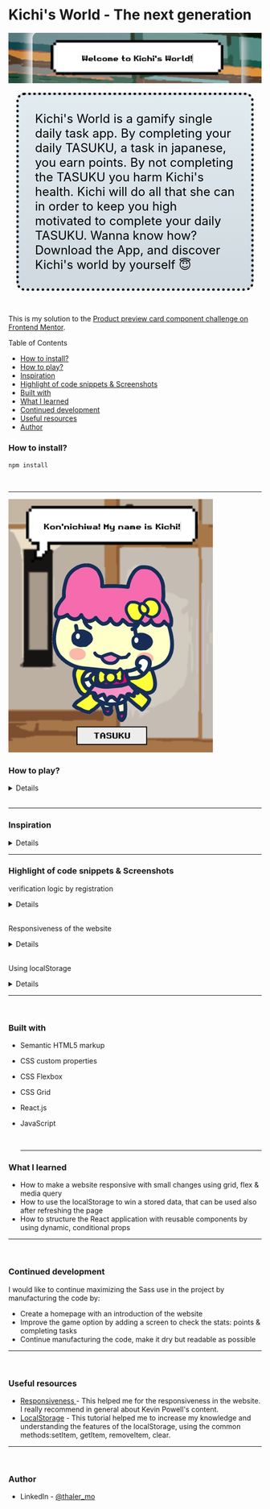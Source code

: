 <h1>Kichi's World - The next generation</h1>

![welcome](/src/assets/images/screenshots/welcome_banner.png)

<div style="color:#000;font-size: 1.5rem; margin:1rem; border-radius:1rem; border:black dotted 5px; padding:2rem; background: linear-gradient(to top, #cfd9df 0%, #e2ebf0 100%);">
Kichi's World is a gamify single daily task app. By completing your daily TASUKU, a task in japanese, you earn points. By not completing the TASUKU you harm Kichi's health. Kichi will do all that she can in order to keep you high motivated to complete your daily TASUKU. Wanna know how? Download the App, and discover Kichi's world by yourself 😇
</div>
<br>

This is my solution to the [Product preview card component challenge on Frontend Mentor](https://www.frontendmentor.io/challenges/product-preview-card-component-GO7UmttRfa).

  <summary>Table of Contents</summary>

- [How to install?](#how-to-install)
- [How to play?](#how-to-play)
- [Inspiration](#inspiration)
- [Highlight of code snippets \& Screenshots](#highlight-of-code-snippets--screenshots)
- [Built with](#built-with)
- [What I learned](#what-i-learned)
- [Continued development](#continued-development)
- [Useful resources](#useful-resources)
- [Author](#author)

### How to install?

```
npm install
```

<br><hr>

![dashboard](/src/assets/images/screenshots/dashboard_small.png)

### How to play?

<details>
<ol>
<li>Enter to the following website and click on the registration button</li>
<li>After registration, you are ready to login into Kichi's world.</li>
<li>On the main screen, the Dashboard, Kichi will greeting you and will ask you to click on her to get some more instructions.</li>
<li>The Tasuku button will lead you to the screen, where you can choose your daily tasuku.</li>
<li>After Setting a Tasuku, Kich will wait for your feedback of completing or not completing the Tasuku</li>
<li>To inform Kichi about your achievement, use the thumbs buttons </li>
<li>By completing the task successfully, Kichi will give you starts, that represent your health points in the game.</li>
<li>By not completing the task, you will los your starts, and Kich will start to feel not well.</li>
<li>Still Kichi will motivate you, to try next day in with motivational quotes</li>
<li>By completing the Tasukus, Kichi will start to recover, by not completing the Tasukus, Kichi will become sick and will die</li>
</ol>
</details>
<br/><hr>

### Inspiration

  <details>

**THE IDEA:** Kichi's World has been created as a group project in the full-stack development program at the Code wild school with [Bryan Blair](http://https://github.com/BryanClawdBlair).

<ins>This project is inspired by two iconic applications:</ins>:

- [Tamagucci](https://en.wikipedia.org/wiki/Tamagotchi) use to be in the 90's a poplar virtual pet, where the user supposed to feed it, play with it, and of course clean the poo:) A decent solution for kids, that their parents didn't allow them pets at home
- [Habitica](https://habitica.com/) an open source gamilfy application, with a RPG astatic, where the user earn coins & experience points by completing tasks and decrease heath by not completing the tasks.

**THE UX/UI INSPIRATION:** The app is inspired by the colorful japanese esthetic, with self-made icons using _Photoshop_ & _Figma_. The goal it to make the UX goals were to taking care to all the small details on the screen to maximize the engagement of the user.

</details><hr>

### Highlight of code snippets & Screenshots

<summery>verification logic by registration</summery>

  <details>

![Registration Screen](./images/../src/assets/images/screenshots/registration.png)

```
const validate = () => {
    console.log(userName, email, password, conPassword);

    // #### conditions for the form validation
    // 1. user name
    if (userName.length > 1) {
      setEUserName('');
      setUColor('green');
    } else {
      setEUserName('Username must contain at least 8 characters');
      setUColor('red');
    }

    // 2. email
    if (email.includes('@') && email.includes('.com')) {
      setEEmail('');
      setEColor('green');
    } else {
      setEEmail('Must be a valid email address');
      setEColor('red');
    }

    // 3. password
    if (password.length > 4) {
      setEPassword('');
      setPColor('green');
    } else {
      setEPassword('Please enter a password with at least 8 digits');
      setPColor('red');
    }

    // 4. confirm password
    if (password !== '' && password === conPassword) {
      setEConPassword('');
      setConPcolor('green');
    } else {
      setEConPassword('Passwords not matched');
      setConPcolor('red');
    }
  };
```

</details> <br>

<summery>Responsiveness of the website</summery>

<details>

![Responsiveness](/src/assets/images/screenshots/responsive.png)

<p>Using two media queries sizes for medium and small screen. the goal is to make it responsive in the main code, and make small changes to maximize the ux</p>

```
/* ===================== MEDIA QUERIES (MEDIUM DEVICES) =========================*/
@media screen and (max-width: 1024px) {
  .kichi-logo {
    right: -4%;
    top: -5%;
  }
}

/* ===================== MEDIA QUERIES (SMALL DEVICES) ========================= */
@media screen and (max-width: 600px) {
  .top-stage {
    gap: 2rem;
  }}

```

</details><br>

<summery>Using localStorage</summery>

<details>

![Responsiveness](/src/assets/images/screenshots/responsive.png)

<p>Using localStorage to save the information of the user for the login</p>

```
  const handleLogin = () => {

    // ### localStorage ####
    // getting the item from the localStorage and convert it to JS syntax
    // this item has been created in the registration page
    const users = JSON.parse(localStorage.getItem('users'));

    // Using the For of loop, optional since the ES6
    // Looping through all the users to find a match with the user & the password
    //it's true, then iterate by one and show me the message
    let i = 0;
    for (let el of users) {
      if (el.email === email && el.password === password) {
        i++;
      }
    }

    //### START CONDITION to login to the Dashboard ####
    //if the variable i ==== 1, it means that there is a match with the login and the password

    if (i === 1) {

      // ### LocalStorage ###
      // 1.  set 2 new items in the localStorage
      alert('Login Successful');
      localStorage.setItem('loggedIn', 'yes');
      localStorage.setItem('currentUser', email);

      // 2. Set the time after the login
      const today = new Date();
      const currentTime =
        today.getFullYear() +
        '-' +
        (today.getMonth() + 1) +
        '-' +
        (today.getDay() + 1);

      // ### LocalStorage ###
      // 3. Get the user item,  currentUser and convert it to js
      let localEntry = JSON.parse(localStorage.getItem('users'));
      let currentUserEntry = localStorage.getItem('currentUser');

      // 4. Using fine index to find the position of the users email in the array
      // in order to add read and add information
      //getting the index number
      let index = localEntry.findIndex(
        (element) => element.email === currentUserEntry
      );

      // 5. Add another property to the existing object in the index position
      // currentTime is the timeStamp of the login
      localEntry[index] = {
        ...localEntry[index],
        time: currentTime,
        //hp: currentUserHP,
      };

      // ### localStorage ###
      // 6. Replace the item users with the new information (the currentTime property)
      localStorage.setItem('users', JSON.stringify(localEntry));

```

</details>

<hr><br>

### Built with

- Semantic HTML5 markup
- CSS custom properties
- CSS Flexbox
- CSS Grid
- React.js
- JavaScript

  <br><hr>

### What I learned

- How to make a website responsive with small changes using grid, flex & media query
- How to use the localStorage to win a stored data, that can be used also after refreshing the page
- How to structure the React application with reusable components by using dynamic, conditional props

<hr><br>

### Continued development

I would like to continue maximizing the Sass use in the project by manufacturing the code by:

- Create a homepage with an introduction of the website
- Improve the game option by adding a screen to check the stats: points & completing tasks
- Continue manufacturing the code, make it dry but readable as possible

<hr><br>

### Useful resources

- [Responsiveness ](https://www.youtube.com/watch?v=0ohtVzCSHqs&t=2s) - This helped me for the responsiveness in the website. I really recommend in general about Kevin Powell's content.
- [LocalStorage](https://youtu.be/6eFwtaZf6zc) - This tutorial helped me to increase my knowledge and understanding the features of the localStorage, using the common methods:setItem,
  getItem, removeItem, clear.

<hr><br>

### Author

- LinkedIn - [@thaler_mo](https://www.linkedin.com/in/moran-thaler/)
